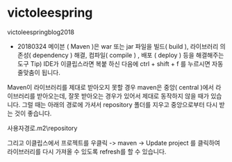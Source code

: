 # victoleespring
victoleespringblog2018
- 20180324
메이븐 ( Maven )은 war 또는 jar 파일을 빌드( build ), 라이브러리 의존성( dependency ) 해결, 컴파일( compile ) , 배포 ( deploy ) 등을 해결해주는 도구
Tip) IDE가 이클립스라면 복붙 하신 다음에 ctrl + shift + f 를 누르시면 자동 줄맞춤이 됩니다.

Maven이 라이브러리를 제대로 받아오지 못할 경우
maven은 중앙( central )에서 라이브러리를 받아오는데, 잘못 받아오는 경우가 있어서 제대로 동작하지 않을 때가 있습니다.
그럴 때는 아래의 경로에 가셔서 repository 폴더를 지우고 중앙으로부터 다시 받는 것이 좋습니다.

사용자경로\.m2\repository

그리고 이클립스에서 프로젝트를 우클릭
-> maven
-> Update project 를 클릭하여 라이브러리를 다시 가져올 수 있도록 refresh를 할 수 있습니다.

